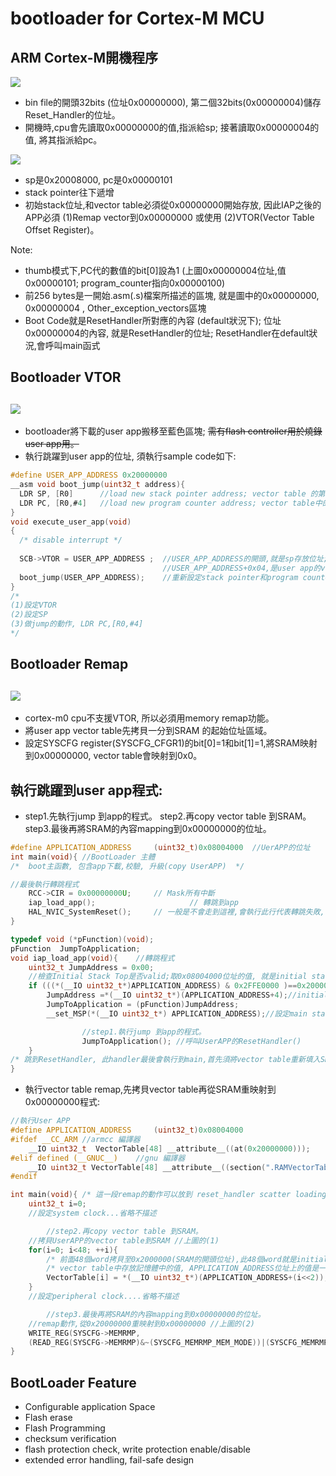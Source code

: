 # bootloader for Cortex-M MCU

## ARM Cortex-M開機程序
![](https://github.com/sammiiT/Study-Report/blob/master/picture/ResetSequence.PNG)
* bin file的開頭32bits (位址0x00000000), 第二個32bits(0x00000004)儲存Reset_Handler的位址。
* 開機時,cpu會先讀取0x00000000的值,指派給sp; 接著讀取0x00000004的值, 將其指派給pc。

![](https://github.com/sammiiT/Study-Report/blob/master/picture/Initial_SP_PC.PNG)
* sp是0x20008000, pc是0x00000101
* stack pointer往下遞增
* 初始stack位址,和vector table必須從0x00000000開始存放, 因此IAP之後的APP必須 (1)Remap vector到0x00000000 或使用 (2)VTOR(Vector Table Offset Register)。

Note:  
* thumb模式下,PC代的數值的bit[0]設為1  (上圖0x00000004位址,值0x00000101; program_counter指向0x00000100)  
* 前256 bytes是一開始.asm(.s)檔案所描述的區塊, 就是圖中的0x00000000, 0x00000004 , Other_exception_vectors區塊   
* Boot Code就是ResetHandler所對應的內容 (default狀況下); 位址0x00000004的內容, 就是ResetHandler的位址; ResetHandler在default狀況,會呼叫main函式  
      

## Bootloader VTOR 
![](https://github.com/sammiiT/Study-Report/blob/master/picture/bootloader-VTOR.png)  
-----  
* bootloader將下載的user app搬移至藍色區塊; ~~需有flash controller用於燒錄user app用。~~  
* 執行跳躍到user app的位址, 須執行sample code如下:
```c
#define USER_APP_ADDRESS 0x20000000
__asm void boot_jump(uint32_t address){
  LDR SP, [R0]      //load new stack pointer address; vector table 的第一個記憶體位址(stack bottom)  ...(2)
  LDR PC, [R0,#4]   //load new program counter address; vector table中的第二個記憶體位址(Reset_Handler) ...(3)
}
void execute_user_app(void) 
{
  /* disable interrupt */
  
  SCB->VTOR = USER_APP_ADDRESS ;  //USER_APP_ADDRESS的開頭,就是sp存放位址; ...(1)
                                  //USER_APP_ADDRESS+0x04,是user app的vector table offset register  
  boot_jump(USER_APP_ADDRESS);    //重新設定stack pointer和program counter
}
/*
(1)設定VTOR
(2)設定SP
(3)做jump的動作, LDR PC,[R0,#4]
*/
```
## Bootloader Remap  
![](https://github.com/sammiiT/Study-Report/blob/master/picture/bootloader_remap.png)  
-----  
* cortex-m0 cpu不支援VTOR, 所以必須用memory remap功能。  
* 將user app vector table先拷貝一分到SRAM 的起始位址區域。   
* 設定SYSCFG register(SYSCFG_CFGR1)的bit[0]=1和bit[1]=1,將SRAM映射到0x00000000, vector table會映射到0x0。  

## 執行跳躍到user app程式:  
* step1.先執行jump 到app的程式。 step2.再copy vector table 到SRAM。 step3.最後再將SRAM的內容mapping到0x00000000的位址。
```c  
#define APPLICATION_ADDRESS     (uint32_t)0x08004000  //UerAPP的位址
int main(void){ //BootLoader 主體
/*  boot主函數, 包含app下載,校驗, 升級(copy UserAPP)  */

//最後執行轉跳程式
	RCC->CIR = 0x00000000U;		// Mask所有中斷
	iap_load_app();						// 轉跳到app
	HAL_NVIC_SystemReset();		// 一般是不會走到這裡,會執行此行代表轉跳失敗, 重啟
} 

typedef void (*pFunction)(void);
pFunction  JumpToApplication;
void iap_load_app(void){	//轉跳程式
	uint32_t JumpAddress = 0x00;	
	//檢查Initial Stack Top是否valid;取0x08004000位址的值, 就是initial stack top	
	if (((*(__IO uint32_t*)APPLICATION_ADDRESS) & 0x2FFE0000 )==0x20000000){
		JumpAddress =*(__IO uint32_t*)(APPLICATION_ADDRESS+4);//initial stack top的下一個就是reset handler的位址。
		JumpToApplication = (pFunction)JumpAddress;
		__set_MSP(*(__IO uint32_t*) APPLICATION_ADDRESS);//設定main stack pointer,此帶入值為stack top

                //step1.執行jump 到app的程式。
                JumpToApplication(); //呼叫UserAPP的ResetHandler()
	}
/* 跳到ResetHandler, 此handler最後會執行到main,首先須將vector table重新填入SRAM,再從SRAM作一次mapping到0x00000000; 其sample code如下 */		
}
```
* 執行vector table remap,先拷貝vector table再從SRAM重映射到0x00000000程式:
```c
//執行User APP
#define APPLICATION_ADDRESS     (uint32_t)0x08004000  
#ifdef __CC_ARM	//armcc 編譯器
	__IO uint32_t  VectorTable[48] __attribute__((at(0x20000000)));  
#elif defined (__GNUC__)	//gnu 編譯器
	__IO uint32_t VectorTable[48] __attribute__((section(".RAMVectorTable")));
#endif

int main(void){ /* 這一段remap的動作可以放到 reset_handler scatter loading動作內, 參考linkerscript 讀書心得報告 */
	uint32_t i=0;
	//設定system clock...省略不描述

        //step2.再copy vector table 到SRAM。
	//拷貝UserAPP的vector table到SRAM //上圖的(1)
	for(i=0; i<48; ++i){
		/* 前面48個word拷貝至0x2000000(SRAM的開頭位址),此48個word就是initial stack pointer和vector table */
		/* vector table中存放記憶體中的值, APPLICATION_ADDRESS位址上的值是一個function的位址 */
		VectorTable[i] = *(__IO uint32_t*)(APPLICATION_ADDRESS+(i<<2)); 
	}  
	//設定peripheral clock....省略不描述

        //step3.最後再將SRAM的內容mapping到0x00000000的位址。
	//remap動作,從0x20000000重映射到0x00000000 //上圖的(2)
	WRITE_REG(SYSCFG->MEMRMP,
	(READ_REG(SYSCFG->MEMRMP)&~(SYSCFG_MEMRMP_MEM_MODE))|(SYSCFG_MEMRMP_MEM_MODE_1|SYSCFG_MEMRMP_MEM_MODE_0));	
}
```
## BootLoader Feature  
* Configurable application Space  
* Flash erase  
* Flash Programming  
* checksum verification  
* flash protection check, write protection enable/disable  
* extended error handling, fail-safe design  


